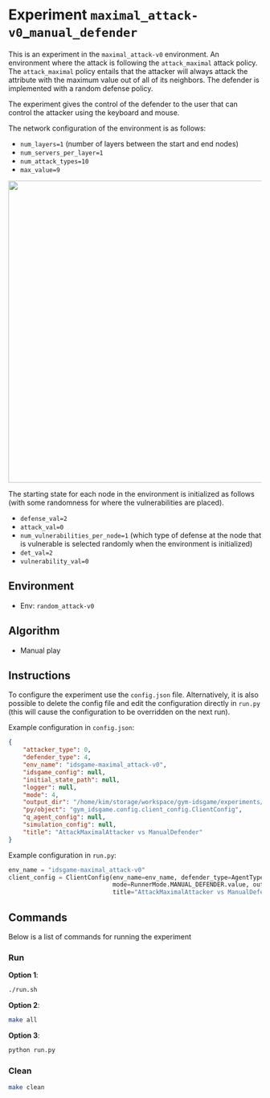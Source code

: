 # Experiment `maximal_attack-v0`_`manual_defender`

This is an experiment in the `maximal_attack-v0` environment.
An environment where the attack is following the `attack_maximal` attack policy.
The `attack_maximal` policy entails that the attacker will always attack the attribute with
the maximum value out of all of its neighbors. The defender is implemented with a
random defense policy.

The experiment gives the control of the defender to the user that can control the attacker
using the keyboard and mouse. 

The network configuration of the environment is as follows:

- `num_layers=1` (number of layers between the start and end nodes)
- `num_servers_per_layer=1`
- `num_attack_types=10`
- `max_value=9`  

<p align="center">
<img src="docs/env.png" width="600">
</p>

The starting state for each node in the environment is initialized as follows (with some randomness for where the vulnerabilities are placed).

- `defense_val=2`
- `attack_val=0`
- `num_vulnerabilities_per_node=1` (which type of defense at the node that is vulnerable is selected randomly when the environment is initialized)
- `det_val=2`
- `vulnerability_val=0`  

## Environment 

- Env: `random_attack-v0`

## Algorithm

- Manual play
 
## Instructions 

To configure the experiment use the `config.json` file. Alternatively, 
it is also possible to delete the config file and edit the configuration directly in
`run.py` (this will cause the configuration to be overridden on the next run). 

Example configuration in `config.json`:

```json
{
    "attacker_type": 0,
    "defender_type": 4,
    "env_name": "idsgame-maximal_attack-v0",
    "idsgame_config": null,
    "initial_state_path": null,
    "logger": null,
    "mode": 4,
    "output_dir": "/home/kim/storage/workspace/gym-idsgame/experiments/manual_play/v0/maximal_attack/maximal_vs_manual",
    "py/object": "gym_idsgame.config.client_config.ClientConfig",
    "q_agent_config": null,
    "simulation_config": null,
    "title": "AttackMaximalAttacker vs ManualDefender"
}
```

Example configuration in `run.py`:

```python
env_name = "idsgame-maximal_attack-v0"
client_config = ClientConfig(env_name=env_name, defender_type=AgentType.MANUAL_DEFENSE.value,
                             mode=RunnerMode.MANUAL_DEFENDER.value, output_dir=default_output_dir(),
                             title="AttackMaximalAttacker vs ManualDefender")
```

## Commands

Below is a list of commands for running the experiment

### Run

**Option 1**:
```bash
./run.sh
```

**Option 2**:
```bash
make all
```

**Option 3**:
```bash
python run.py
```

### Clean

```bash
make clean
```